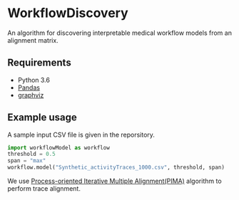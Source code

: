 # WorkflowDiscovery
An algorithm for discovering interpretable medical workflow models from an alignment matrix.
## Requirements
- Python 3.6
- [Pandas](https://pandas.pydata.org/)
- [graphviz](https://pypi.org/project/graphviz/)
## Example usage
A sample input CSV file is given in the reporsitory.
```python
import workflowModel as workflow
threshold = 0.5
span = "max"
workflow.model("Synthetic_activityTraces_1000.csv", threshold, span)
```
We use [Process-oriented Iterative Multiple Alignment(PIMA)](https://arxiv.org/pdf/1709.05440.pdf) algorithm to perform trace alignment.